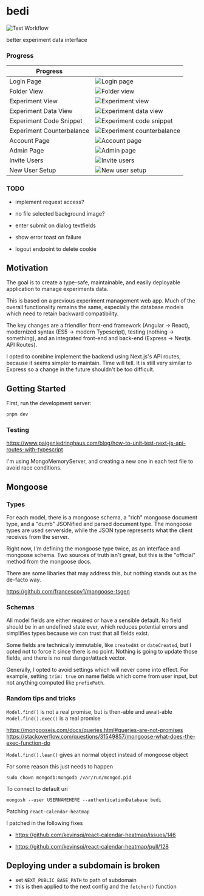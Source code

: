 # bedi

![Test Workflow](https://github.com/zhengkyl/bedi/actions/workflows/test.yml/badge.svg)

better experiment data interface

### Progress

| Progress                  |                                                                        |
| ------------------------- | ---------------------------------------------------------------------- |
| Login Page                | ![Login page](../assets/login.png?raw=true)                            |
| Folder View               | ![Folder view](../assets/folder.png?raw=true)                          |
| Experiment View           | ![Experiment view](../assets/expData.png?raw=true)                     |
| Experiment Data View      | ![Experiment data view](../assets/dataView.png?raw=true)               |
| Experiment Code Snippet   | ![Experiment code snippet](../assets/expSnippet.png?raw=true)          |
| Experiment Counterbalance | ![Experiment counterbalance](../assets/expCounterbalance.png?raw=true) |
| Account Page              | ![Account page](../assets/account.png?raw=true)                        |
| Admin Page                | ![Admin page](../assets/admin.png?raw=true)                            |
| Invite Users              | ![Invite users](../assets/invite.png?raw=true)                         |
| New User Setup            | ![New user setup](../assets/setup.png?raw=true)                        |

### TODO

- implement request access?

- no file selected background image?

- enter submit on dialog textfields

- show error toast on failure

- logout endpoint to delete cookie

## Motivation

The goal is to create a type-safe, maintainable, and easily deployable application to manage experiments data.

This is based on a previous experiment management web app. Much of the overall functionality remains the same, especially the database models which need to retain backward compatibility.

The key changes are a friendlier front-end framework (Angular -> React), modernized syntax (ES5 -> modern Typescript), testing (nothing -> something), and an integrated front-end and back-end (Express -> Nextjs API Routes).

I opted to combine implement the backend using Next.js's API routes, because it seems simpler to maintain. Time will tell. It is still very similar to Express so a change in the future shouldn't be too difficult.

## Getting Started

First, run the development server:

```bash
pnpm dev
```

### Testing

https://www.paigeniedringhaus.com/blog/how-to-unit-test-next-js-api-routes-with-typescript

I'm using MongoMemoryServer, and creating a new one in each test file to avoid race conditions.

## Mongoose

### Types

For each model, there is a mongoose schema, a "rich" mongoose document type, and a "dumb" JSONified and parsed document type. The mongoose types are used serverside, while the JSON type represents what the client receives from the server.

Right now, I'm defining the mongoose type twice, as an interface and mongoose schema. Two sources of truth isn't great, but this is the "official" method from the mongoose docs.

There are some libaries that may address this, but nothing stands out as the de-facto way.

https://github.com/francescov1/mongoose-tsgen

### Schemas

All model fields are either required or have a sensible default. No field should be in an undefined state ever, which reduces potential errors and simplifies types because we can trust that all fields exist.

Some fields are technically immutable, like `createdAt` or `dateCreated`, but I opted not to force it since there is no point. Nothing is going to update those fields, and there is no real danger/attack vector.

Generally, I opted to avoid settings which will never come into effect. For example, setting `trim: true` on name fields which come from user input, but not anything computed like `prefixPath`.

### Random tips and tricks

`Model.find()` is not a real promise, but is then-able and await-able
`Model.find().exec()` is a real promise

https://mongoosejs.com/docs/queries.html#queries-are-not-promises
https://stackoverflow.com/questions/31549857/mongoose-what-does-the-exec-function-do

`Model.find().lean()` gives an normal object instead of mongoose object

For some reason this just needs to happen

`sudo chown mongodb:mongodb /var/run/mongod.pid`

To connect to default uri

`mongosh --user USERNAMEHERE --authenticationDatabase bedi`

Patching `react-calendar-heatmap`

I patched in the following fixes

- https://github.com/kevinsqi/react-calendar-heatmap/issues/146

- https://github.com/kevinsqi/react-calendar-heatmap/pull/128

## Deploying under a subdomain is broken

- set `NEXT_PUBLIC_BASE_PATH` to path of subdomain
- this is then applied to the next config and the `fetcher()` function
